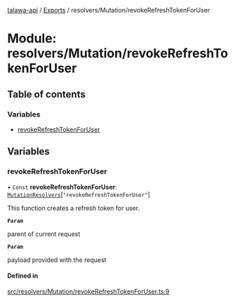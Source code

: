 [talawa-api](../README.md) / [Exports](../modules.md) / resolvers/Mutation/revokeRefreshTokenForUser

# Module: resolvers/Mutation/revokeRefreshTokenForUser

## Table of contents

### Variables

- [revokeRefreshTokenForUser](resolvers_Mutation_revokeRefreshTokenForUser.md#revokerefreshtokenforuser)

## Variables

### revokeRefreshTokenForUser

• `Const` **revokeRefreshTokenForUser**: [`MutationResolvers`](types_generatedGraphQLTypes.md#mutationresolvers)[``"revokeRefreshTokenForUser"``]

This function creates a refresh token for user.

**`Param`**

parent of current request

**`Param`**

payload provided with the request

#### Defined in

[src/resolvers/Mutation/revokeRefreshTokenForUser.ts:9](https://github.com/PalisadoesFoundation/talawa-api/blob/e69119f/src/resolvers/Mutation/revokeRefreshTokenForUser.ts#L9)
